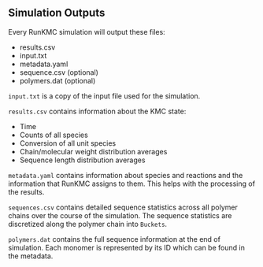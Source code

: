 
## Simulation Outputs

Every RunKMC simulation will output these files:
- results.csv
- input.txt
- metadata.yaml
- sequence.csv (optional)
- polymers.dat (optional)

`input.txt` is a copy of the input file used for the simulation.

`results.csv` contains information about the KMC state:
* Time
* Counts of all species
* Conversion of all unit species
* Chain/molecular weight distribution averages
* Sequence length distribution averages

`metadata.yaml` contains information about species and reactions and the information that RunKMC assigns to them. This helps with the processing of the results.

`sequences.csv` contains detailed sequence statistics across all polymer chains over the course of the simulation. The sequence statistics are discretized along the polymer chain into `Buckets`.

`polymers.dat` contains the full sequence information at the end of simulation. Each monomer is represented by its ID which can be found in the metadata.